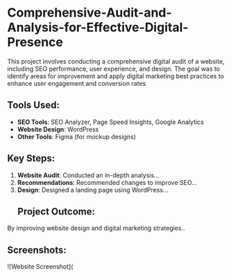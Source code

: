 # Comprehensive-Audit-and-Analysis-for-Effective-Digital-Presence
This project involves conducting a comprehensive digital audit of a website, including SEO performance, user experience, and design. The goal was to identify areas for improvement and apply digital marketing best practices to enhance user engagement and conversion rates
## Tools Used:
- **SEO Tools**: SEO Analyzer, Page Speed Insights, Google Analytics
- **Website Design**: WordPress
- **Other Tools**: Figma (for mockup designs)
## Key Steps:
1. **Website Audit**: Conducted an in-depth analysis...
2. **Recommendations**: Recommended changes to improve SEO...
3. **Design**: Designed a landing page using WordPress...
   ## Project Outcome:
By improving website design and digital marketing strategies..
## Screenshots:
![Website Screenshot](
